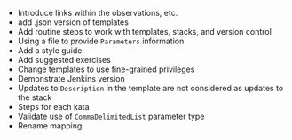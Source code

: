 - Introduce links within the observations, etc.
- add .json version of templates
- Add routine steps to work with templates, stacks, and version control
- Using a file to provide `Parameters` information
- Add a style guide
- Add suggested exercises
- Change templates to use fine-grained privileges
- Demonstrate Jenkins version
- Updates to `Description` in the template are not considered as updates to the stack
- Steps for each kata
- Validate use of `CommaDelimitedList` parameter type
- Rename mapping